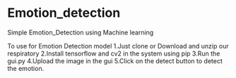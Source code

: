 # Emotion_detection
Simple Emotion_Detection using Machine learning

To use for Emotion Detection model
1.Just clone or Download and unzip our respiratory
2.Install tensorflow and cv2 in the system using pip
3.Run the gui.py
4.Upload the image in the gui 
5.Click on the detect button to detect the emotion.
